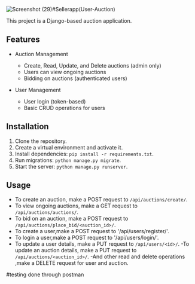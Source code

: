![Screenshot (29)](https://github.com/aditisingh07091/auction/assets/123183838/22d1ff54-2911-45ce-bd6b-180c4bcdf663)#Sellerapp(User-Auction)

This project is a Django-based auction application.

## Features

- Auction Management
  - Create, Read, Update, and Delete auctions (admin only)
  - Users can view ongoing auctions
  - Bidding on auctions (authenticated users)

- User Management
  - User login (token-based)
  - Basic CRUD operations for users 

## Installation

1. Clone the repository.
2. Create a virtual environment and activate it.
3. Install dependencies: `pip install -r requirements.txt`.
4. Run migrations: `python manage.py migrate`.
5. Start the server: `python manage.py runserver`.

## Usage

- To create an auction, make a POST request to `/api/auctions/create/`.
- To view ongoing auctions, make a GET request to `/api/auctions/auctions/`.
- To bid on an auction, make a POST request to `/api/auctions/place_bid/<auction_id>/`.
- To create a user,make a POST request to '/api/users/register/'.
- To login a user,make a POST request to '/api/users/login/'.
- To update a user details, make a PUT request to `/api/users/<id>/`.
-To update an auction details, make a PUT request to `/api/auctions/<auction_id>/`.
-And other read and delete operations ,make a DELETE request for user and auction.

#testing done through postman
